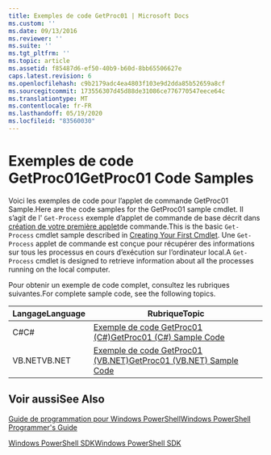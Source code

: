 ```yaml
---
title: Exemples de code GetProc01 | Microsoft Docs
ms.custom: ''
ms.date: 09/13/2016
ms.reviewer: ''
ms.suite: ''
ms.tgt_pltfrm: ''
ms.topic: article
ms.assetid: f85487d6-ef50-40b9-b60d-8bb65506627e
caps.latest.revision: 6
ms.openlocfilehash: c9b2179adc4ea4803f103e9d2dda85b52659a8cf
ms.sourcegitcommit: 173556307d45d88de31086ce776770547eece64c
ms.translationtype: MT
ms.contentlocale: fr-FR
ms.lasthandoff: 05/19/2020
ms.locfileid: "83560030"
---
```

# <a name="getproc01-code-samples"></a><span data-ttu-id="e342b-102">Exemples de code GetProc01</span><span class="sxs-lookup"><span data-stu-id="e342b-102">GetProc01 Code Samples</span></span>

<span data-ttu-id="e342b-103">Voici les exemples de code pour l’applet de commande GetProc01 Sample.</span><span class="sxs-lookup"><span data-stu-id="e342b-103">Here are the code samples for the GetProc01 sample cmdlet.</span></span> <span data-ttu-id="e342b-104">Il s’agit de l' `Get-Process` exemple d’applet de commande de base décrit dans [création de votre première applet](../cmdlet/creating-a-cmdlet-without-parameters.md)de commande.</span><span class="sxs-lookup"><span data-stu-id="e342b-104">This is the basic `Get-Process` cmdlet sample described in [Creating Your First Cmdlet](../cmdlet/creating-a-cmdlet-without-parameters.md).</span></span> <span data-ttu-id="e342b-105">Une `Get-Process` applet de commande est conçue pour récupérer des informations sur tous les processus en cours d’exécution sur l’ordinateur local.</span><span class="sxs-lookup"><span data-stu-id="e342b-105">A `Get-Process` cmdlet is designed to retrieve information about all the processes running on the local computer.</span></span>

<span data-ttu-id="e342b-106">Pour obtenir un exemple de code complet, consultez les rubriques suivantes.</span><span class="sxs-lookup"><span data-stu-id="e342b-106">For complete sample code, see the following topics.</span></span>

|<span data-ttu-id="e342b-107">Langage</span><span class="sxs-lookup"><span data-stu-id="e342b-107">Language</span></span>|<span data-ttu-id="e342b-108">Rubrique</span><span class="sxs-lookup"><span data-stu-id="e342b-108">Topic</span></span>|
|--------------|-----------|
|<span data-ttu-id="e342b-109">C#</span><span class="sxs-lookup"><span data-stu-id="e342b-109">C#</span></span>|[<span data-ttu-id="e342b-110">Exemple de code GetProc01 (C#)</span><span class="sxs-lookup"><span data-stu-id="e342b-110">GetProc01 (C#) Sample Code</span></span>](./getproc01-csharp-sample-code.md)|
|<span data-ttu-id="e342b-111">VB.NET</span><span class="sxs-lookup"><span data-stu-id="e342b-111">VB.NET</span></span>|[<span data-ttu-id="e342b-112">Exemple de code GetProc01 (VB.NET)</span><span class="sxs-lookup"><span data-stu-id="e342b-112">GetProc01 (VB.NET) Sample Code</span></span>](./getproc01-vb-net-sample-code.md)|

## <a name="see-also"></a><span data-ttu-id="e342b-113">Voir aussi</span><span class="sxs-lookup"><span data-stu-id="e342b-113">See Also</span></span>

[<span data-ttu-id="e342b-114">Guide de programmation pour Windows PowerShell</span><span class="sxs-lookup"><span data-stu-id="e342b-114">Windows PowerShell Programmer's Guide</span></span>](./windows-powershell-programmer-s-guide.md)

[<span data-ttu-id="e342b-115">Windows PowerShell SDK</span><span class="sxs-lookup"><span data-stu-id="e342b-115">Windows PowerShell SDK</span></span>](../windows-powershell-reference.md)
